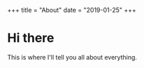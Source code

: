 +++
title = "About"
date = "2019-01-25"
+++

# Hi there

This is where I'll tell you all about everything.
